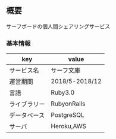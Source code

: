 ## 概要
サーフボードの個人間シェアリングサービス

### 基本情報
| key | value |
----|---- 
| サービス名 | サーフ文庫 |
| 運営期間 | 2018/5-2018/12 |
| 言語 | Ruby3.0 |
| ライブラリー | RubyonRails |
| データベース | PostgreSQL|
| サーバ | Heroku,AWS |

